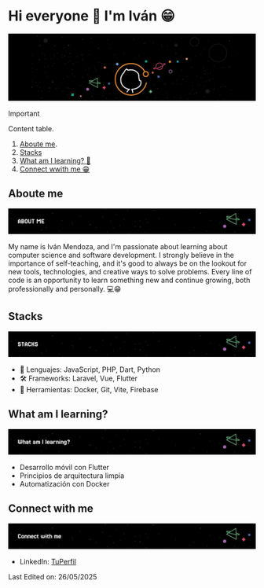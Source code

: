 # Hi everyone 👋 I'm Iván 😁

![Mi banner](assets/banner_perfil_github.png)

> [!IMPORTANT]
> Content table.
> 1. [Aboute me](#about-me).
> 2. [Stacks](#stacks)
> 3. [What am I learning? 🧠](#Connect-with-me)
> 4. [Connect wwith me 😁](#Connect-with-me)


## Aboute me

![About me](assets/banner_about_me.png)

My name is Iván Mendoza, and I'm passionate about learning about computer science and software development. I strongly believe in the importance of self-teaching, and it's good to always be on the lookout for new tools, technologies, and creative ways to solve problems. Every line of code is an opportunity to learn something new and continue growing, both professionally and personally. 💻😁


## Stacks

![Stacks](assets/stacks.png)

- 🔭 Lenguajes: JavaScript, PHP, Dart, Python
- 🛠️ Frameworks: Laravel, Vue, Flutter
- 🧰 Herramientas: Docker, Git, Vite, Firebase

## What am I learning?

![What am I learning](assets/learning.png)

- Desarrollo móvil con Flutter
- Principios de arquitectura limpia
- Automatización con Docker


## Connect with me

![What am I learning](assets/connect_with_me.png)

- LinkedIn: [TuPerfil](https://www.linkedin.com/in/iv%C3%A1n-mendoza-565910201/)

Last Edited on: 26/05/2025


<!--
**IvanMendozaL/IvanMendozaL** is a ✨ _special_ ✨ repository because its `README.md` (this file) appears on your GitHub profile.

Here are some ideas to get you started:

- 🔭 I’m currently working on ...
- 🌱 I’m currently learning ...
- 👯 I’m looking to collaborate on ...
- 🤔 I’m looking for help with ...
- 💬 Ask me about ...
- 📫 How to reach me: ...
- 😄 Pronouns: ...
- ⚡ Fun fact: ...
-->
